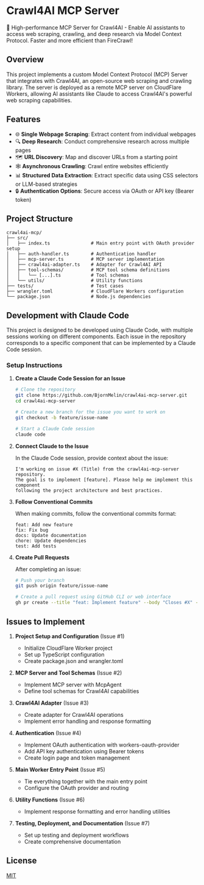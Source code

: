 # Crawl4AI MCP Server

🚀 High-performance MCP Server for Crawl4AI - Enable AI assistants to access web scraping, crawling, and deep research via Model Context Protocol. Faster and more efficient than FireCrawl!

## Overview

This project implements a custom Model Context Protocol (MCP) Server that integrates with Crawl4AI, an open-source web scraping and crawling library. The server is deployed as a remote MCP server on CloudFlare Workers, allowing AI assistants like Claude to access Crawl4AI's powerful web scraping capabilities.

## Features

- 🌐 **Single Webpage Scraping**: Extract content from individual webpages
- 🔍 **Deep Research**: Conduct comprehensive research across multiple pages
- 🗺️ **URL Discovery**: Map and discover URLs from a starting point
- 🕸️ **Asynchronous Crawling**: Crawl entire websites efficiently
- 📊 **Structured Data Extraction**: Extract specific data using CSS selectors or LLM-based strategies
- 🔒 **Authentication Options**: Secure access via OAuth or API key (Bearer token)

## Project Structure

```
crawl4ai-mcp/
├── src/
│   ├── index.ts               # Main entry point with OAuth provider setup
│   ├── auth-handler.ts        # Authentication handler
│   ├── mcp-server.ts          # MCP server implementation
│   ├── crawl4ai-adapter.ts    # Adapter for Crawl4AI API
│   ├── tool-schemas/          # MCP tool schema definitions
│   │   └── [...].ts           # Tool schemas
│   └── utils/                 # Utility functions
├── tests/                     # Test cases
├── wrangler.toml              # CloudFlare Workers configuration
└── package.json               # Node.js dependencies
```

## Development with Claude Code

This project is designed to be developed using Claude Code, with multiple sessions working on different components. Each issue in the repository corresponds to a specific component that can be implemented by a Claude Code session.

### Setup Instructions

1. **Create a Claude Code Session for an Issue**

   ```bash
   # Clone the repository
   git clone https://github.com/BjornMelin/crawl4ai-mcp-server.git
   cd crawl4ai-mcp-server
   
   # Create a new branch for the issue you want to work on
   git checkout -b feature/issue-name
   
   # Start a Claude Code session
   claude code
   ```

2. **Connect Claude to the Issue**

   In the Claude Code session, provide context about the issue:

   ```
   I'm working on issue #X (Title) from the crawl4ai-mcp-server repository. 
   The goal is to implement [feature]. Please help me implement this component
   following the project architecture and best practices.
   ```

3. **Follow Conventional Commits**

   When making commits, follow the conventional commits format:

   ```
   feat: Add new feature
   fix: Fix bug
   docs: Update documentation
   chore: Update dependencies
   test: Add tests
   ```

4. **Create Pull Requests**

   After completing an issue:

   ```bash
   # Push your branch
   git push origin feature/issue-name
   
   # Create a pull request using GitHub CLI or web interface
   gh pr create --title "feat: Implement feature" --body "Closes #X" --base main
   ```

## Issues to Implement

1. **Project Setup and Configuration** (Issue #1)
   - Initialize CloudFlare Worker project
   - Set up TypeScript configuration
   - Create package.json and wrangler.toml

2. **MCP Server and Tool Schemas** (Issue #2)
   - Implement MCP server with McpAgent
   - Define tool schemas for Crawl4AI capabilities

3. **Crawl4AI Adapter** (Issue #3)
   - Create adapter for Crawl4AI operations
   - Implement error handling and response formatting

4. **Authentication** (Issue #4)
   - Implement OAuth authentication with workers-oauth-provider
   - Add API key authentication using Bearer tokens
   - Create login page and token management

5. **Main Worker Entry Point** (Issue #5)
   - Tie everything together with the main entry point
   - Configure the OAuth provider and routing

6. **Utility Functions** (Issue #6)
   - Implement response formatting and error handling utilities

7. **Testing, Deployment, and Documentation** (Issue #7)
   - Set up testing and deployment workflows
   - Create comprehensive documentation

## License

[MIT](LICENSE)
